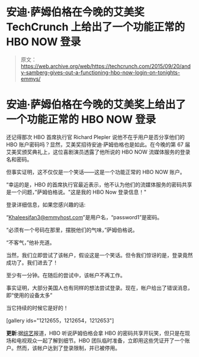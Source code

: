 # 安迪·萨姆伯格在今晚的艾美奖 TechCrunch 上给出了一个功能正常的 HBO NOW 登录

> 原文：<https://web.archive.org/web/https://techcrunch.com/2015/09/20/andy-samberg-gives-out-a-functioning-hbo-now-login-on-tonights-emmys/>

# 安迪·萨姆伯格在今晚的艾美奖上给出了一个功能正常的 HBO NOW 登录

还记得那次 HBO 首席执行官 Richard Plepler 说他不在乎用户是否分享他们的 HBO 账户密码吗？显然，艾美奖招待安迪·萨姆伯格也是如此。在今晚的第 67 届艾美奖颁奖典礼上，这位喜剧演员透露了他所说的 HBO NOW 流媒体服务的登录名和密码。

但事实证明，这不仅仅是一个笑话——这是一个功能正常的 HBO NOW 账户。

“幸运的是，HBO 的首席执行官最近表示，他不认为他们的流媒体服务的密码共享是一个问题，”萨姆伯格说。"这是我的 HBO Now 登录信息！"

登录详细信息，如果您感兴趣的话:

“Khaleesifan3@emmyhost.com”是用户名，“password1”是密码。

“必须有一个号码在那里，摆脱他们的气味，”萨姆伯格说。

“不客气，”他补充道。

当然，我们立即尝试了该帐户，假设这是一个笑话。但令我们惊讶的是，登录竟然成功了。我们进去了！

至少有一分钟。在随后的尝试中，该帐户不再工作。

事实证明，大部分美国人也有同样的想法尝试登录。现在，帐户给出了错误消息，即“使用的设备太多”

当它持续的时候它是好的！

[gallery ids="1212655，1212654，1212653"]

**更新**:据[综艺](https://web.archive.org/web/20220930133354/http://variety.com/2015/digital/news/emmys-hbo-andy-samberg-joke-1201598777/)报道，HBO 听说萨姆伯格会拿 HBO 的密码共享开玩笑，但只是在现场和电视观众一起了解到细节。HBO 团队临时准备，立即用这些凭证开了一个账户。然而，该帐户达到了登录限制，并已被停用。